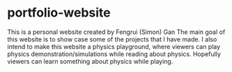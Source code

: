 # portfolio-website
This is a personal website created by Fengrui (Simon) Gan
The main goal of this website is to show case some of the projects that I have made.
I also intend to make this website a physics playground, where viewers can play physics demonstration/simulations while reading about physics.
Hopefully viewers can learn something about physics while playing.
